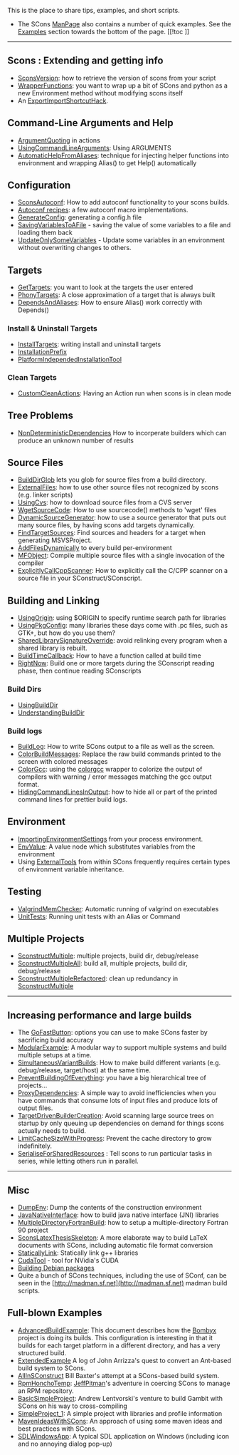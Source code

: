 
This is the place to share tips, examples, and short scripts. 

* The SCons [ManPage](http://www.scons.org/doc/HTML/scons-man.html) also contains a number of quick examples. See the [Examples](http://www.scons.org/doc/HTML/scons-man.html#lbBB) section towards the bottom of the page. 
[[!toc ]] 



---

 


## Scons : Extending and getting info

* [SconsVersion](SconsVersion): how to retrieve the version of scons from your script 
* [WrapperFunctions](WrapperFunctions): you want to wrap up a bit of SCons and python as a new Environment method without modifying scons itself 
* An [ExportImportShortcutHack](ExportImportShortcutHack). 

## Command-Line Arguments and Help

* [ArgumentQuoting](ArgumentQuoting) in actions 
* [UsingCommandLineArguments](UsingCommandLineArguments): Using ARGUMENTS 
* [AutomaticHelpFromAliases](AutomaticHelpFromAliases): technique for injecting helper functions into environment and wrapping Alias() to get Help() automatically 

## Configuration

* [SconsAutoconf](SconsAutoconf): How to add autoconf functionality to your scons builds. 
* [Autoconf recipes](AutoconfRecipes): a few autoconf macro implementations. 
* [GenerateConfig](GenerateConfig): generating a config.h file 
* [SavingVariablesToAFile](SavingVariablesToAFile) - saving the value of some variables to a file and loading them back 
* [UpdateOnlySomeVariables](UpdateOnlySomeVariables) - Update some variables in an environment without overwriting changes to others. 

## Targets

* [GetTargets](GetTargets): you want to look at the targets the user entered 
* [PhonyTargets](PhonyTargets): A close approximation of a target that is always built 
* [DependsAndAliases](DependsAndAliases): How to ensure Alias() work correctly with Depends() 

### Install & Uninstall Targets

* [InstallTargets](InstallTargets): writing install and uninstall targets 
* [InstallationPrefix](InstallationPrefix) 
* [PlatformIndependedInstallationTool](PlatformIndependedInstallationTool) 

### Clean Targets

* [CustomCleanActions](CustomCleanActions): Having an Action run when scons is in clean mode 

## Tree Problems

* [NonDeterministicDependencies](NonDeterministicDependencies) How to incorperate builders which can produce an unknown number of results 

## Source Files

* [BuildDirGlob](BuildDirGlob) lets you glob for source files from a build directory. 
* [ExternalFiles](ExternalFiles): how to use other source files not recognized by scons (e.g. linker scripts) 
* [UsingCvs](UsingCvs): how to download source files from a CVS server 
* [WgetSourceCode](WgetSourceCode): How to use sourcecode() methods to 'wget' files 
* [DynamicSourceGenerator](DynamicSourceGenerator): how to use a source generator that puts out many source files, by having scons add targets dynamically. 
* [FindTargetSources](FindTargetSources): Find sources and headers for a target when generating MSVSProject. 
* [AddFilesDynamically](AddFilesDynamically) to every build per-environment 
* [MFObject](MFObject): Compile multiple source files with a single invocation of the compiler 
* [ExplicitlyCallCppScanner](ExplicitlyCallCppScanner): How to explicitly call the C/CPP scanner on a source file in your SConstruct/SConscript. 

## Building and Linking

* [UsingOrigin](UsingOrigin): using $ORIGIN to specify runtime search path for libraries 
* [UsingPkgConfig](UsingPkgConfig): many libraries these days come with .pc files, such as GTK+, but how do you use them? 
* [SharedLibrarySignatureOverride](SharedLibrarySignatureOverride): avoid relinking every program when a shared library is rebuilt. 
* [BuildTimeCallback](BuildTimeCallback): How to have a function called at build time 
* [RightNow](RightNow): Build one or more targets during the SConscript reading phase, then continue reading SConscripts 

### Build Dirs

* [UsingBuildDir](UsingBuildDir) 
* [UnderstandingBuildDir](UnderstandingBuildDir) 

### Build logs

* [BuildLog](BuildLog): How to write SCons output to a file as well as the screen. 
* [ColorBuildMessages](ColorBuildMessages): Replace the raw build commands printed to the screen with colored messages 
* [ColorGcc](ColorGcc): using the [colorgcc](http://www.mindspring.com/~jamoyers/software/) wrapper to colorize the output of compilers with warning / error messages matching the gcc output format. 
* [HidingCommandLinesInOutput](HidingCommandLinesInOutput): how to hide all or part of the printed command lines for prettier build logs. 

## Environment

* [ImportingEnvironmentSettings](ImportingEnvironmentSettings) from your process environment. 
* [EnvValue](EnvValue): A value node which substitutes variables from the environment 
* Using [ExternalTools](ExternalTools) from within SCons frequently requires certain types of environment variable inheritance. 

## Testing

* [ValgrindMemChecker](ValgrindMemChecker): Automatic running of valgrind on executables 
* [UnitTests](UnitTests): Running unit tests with an Alias or Command 

## Multiple Projects

* [SconstructMultiple](SconstructMultiple): multiple projects, build dir, debug/release 
* [SconstructMultipleAll](SconstructMultipleAll): build all, multiple projects, build dir, debug/release 
* [SconstructMultipleRefactored](SconstructMultipleRefactored): clean up redundancy in [SconstructMultiple](SconstructMultiple) 


---

 


## Increasing performance and large builds

* The [GoFastButton](GoFastButton): options you can use to make SCons faster by sacrificing build accuracy 
* [ModularExample](ModularExample): A modular way to support multiple systems and build multiple setups at a time. 
* [SimultaneousVariantBuilds](SimultaneousVariantBuilds): How to make build different variants (e.g. debug/release, target/host) at the same time. 
* [PreventBuildingOfEverything](PreventBuildingOfEverything): you have a big hierarchical tree of projects... 
* [ProxyDependencies](ProxyDependencies): A simple way to avoid inefficiencies when you have commands that consume lots of input files and produce lots of output files. 
* [TargetDrivenBuilderCreation](TargetDrivenBuilderCreation): Avoid scanning large source trees on startup by only queuing up dependencies on demand for things scons actually needs to build. 
* [LimitCacheSizeWithProgress](LimitCacheSizeWithProgress): Prevent the cache directory to grow indefinitely. 
* [SerialiseForSharedResources](SerialiseForSharedResources) : Tell scons to run particular tasks in series, while letting others run in parallel. 


---

 


## Misc

* [DumpEnv](DumpEnv): Dump the contents of the construction environment 
* [JavaNativeInterface](JavaNativeInterface): how to build java native interface (JNI) libraries 
* [MultipleDirectoryFortranBuild](MultipleDirectoryFortranBuild): how to setup a multiple-directory Fortran 90 project 
* [SconsLatexThesisSkeleton](SconsLatexThesisSkeleton): A more elaborate way to build LaTeX documents with SCons, including automatic file format conversion 
* [StaticallyLink](StaticallyLink): Statically link g++ libraries 
* [CudaTool](CudaTool) - tool for NVidia's CUDA 
* [Building Debian packages](http://qandr.org/quentin/writings/debscons.html) 
* Quite a bunch of SCons techniques, including the use of SConf, can be seen in the [http://madman.sf.net](http://madman.sf.net) madman build scripts. 

## Full-blown Examples

* [AdvancedBuildExample](AdvancedBuildExample): This document describes how the [Bombyx](http://bombyx.sourceforge.net/) project is doing its builds. This configuration is interesting in that it builds for each target platform in a different directory, and has a very structured build. 
* [ExtendedExample](ExtendedExample) A log of John Arrizza's quest to convert an Ant-based build system to SCons. 
* [AllInSConstruct](AllInSConstruct) Bill Baxter's attempt at a SCons-based build system. 
* [RpmHonchoTemp](RpmHonchoTemp): [JeffPitman](JeffPitman)'s adventure in coercing SCons to manage an RPM repository. 
* [BasicSimpleProject](BasicSimpleProject): Andrew Lentvorski's venture to build Gambit with SCons on his way to cross-compiling 
* [SimpleProject_1](SimpleProject_1): A simple project with libraries and profile information 
* [MavenIdeasWithSCons](MavenIdeasWithSCons): An approach of using some maven ideas and best practices with SCons. 
* [SDLWindowsApp](SDLWindowsApp): A typical SDL application on Windows (including icon and no annoying dialog pop-up) 